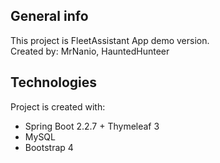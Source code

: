 ## General info
This project is FleetAssistant App demo version.\
Created by: MrNanio, HauntedHunteer
	
## Technologies
Project is created with:
* Spring Boot 2.2.7 + Thymeleaf 3
* MySQL
* Bootstrap 4

	